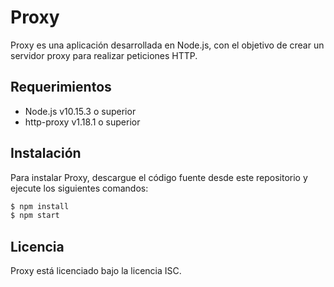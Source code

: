 
# Proxy

Proxy es una aplicación desarrollada en Node.js, con el objetivo de crear un servidor proxy para realizar peticiones HTTP.

## Requerimientos
* Node.js v10.15.3 o superior 
* http-proxy v1.18.1 o superior 

## Instalación 
Para instalar Proxy, descargue el código fuente desde este repositorio y ejecute los siguientes comandos: 
```bash 
$ npm install 
$ npm start 
``` 

 ## Licencia 
Proxy está licenciado bajo la licencia ISC.